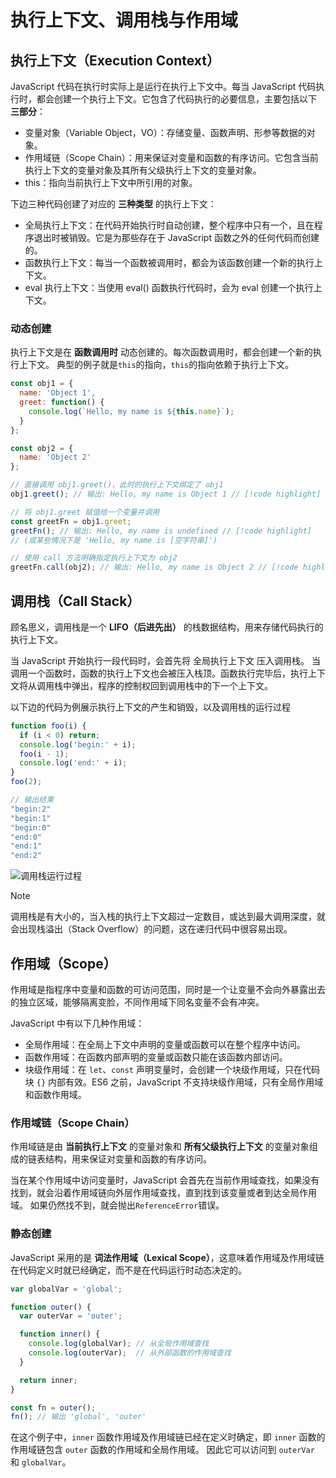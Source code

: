 # 执行上下文、调用栈与作用域

## 执行上下文（Execution Context）
JavaScript 代码在执行时实际上是运行在执行上下文中。每当 JavaScript 代码执行时，都会创建一个执行上下文。它包含了代码执行的必要信息，主要包括以下 **三部分**：
- 变量对象（Variable Object，VO）：存储变量、函数声明、形参等数据的对象。
- 作用域链（Scope Chain）：用来保证对变量和函数的有序访问。它包含当前执行上下文的变量对象及其所有父级执行上下文的变量对象。
- this：指向当前执行上下文中所引用的对象。

下边三种代码创建了对应的 **三种类型** 的执行上下文：
- 全局执行上下文：在代码开始执行时自动创建，整个程序中只有一个，且在程序退出时被销毁。它是为那些存在于 JavaScript 函数之外的任何代码而创建的。
- 函数执行上下文：每当一个函数被调用时，都会为该函数创建一个新的执行上下文。
- eval 执行上下文：当使用 eval() 函数执行代码时，会为 eval 创建一个执行上下文。

### 动态创建
执行上下文是在 **函数调用时** 动态创建的。每次函数调用时，都会创建一个新的执行上下文。
典型的例子就是`this`的指向，`this`的指向依赖于执行上下文。
```javascript
const obj1 = {
  name: 'Object 1',
  greet: function() {
    console.log(`Hello, my name is ${this.name}`);
  }
};

const obj2 = {
  name: 'Object 2'
};

// 直接调用 obj1.greet()，此时的执行上下文绑定了 obj1
obj1.greet(); // 输出: Hello, my name is Object 1 // [!code highlight]

// 将 obj1.greet 赋值给一个变量并调用
const greetFn = obj1.greet;
greetFn(); // 输出: Hello, my name is undefined // [!code highlight]
// (或某些情况下是 'Hello, my name is [空字符串]')

// 使用 call 方法明确指定执行上下文为 obj2
greetFn.call(obj2); // 输出: Hello, my name is Object 2 // [!code highlight]
```

## 调用栈（Call Stack）
顾名思义，调用栈是一个 **LIFO（后进先出）** 的栈数据结构，用来存储代码执行的执行上下文。

当 JavaScript 开始执行一段代码时，会首先将 全局执行上下文 压入调用栈。
当调用一个函数时，函数的执行上下文也会被压入栈顶。函数执行完毕后，执行上下文将从调用栈中弹出，程序的控制权回到调用栈中的下一个上下文。

以下边的代码为例展示执行上下文的产生和销毁，以及调用栈的运行过程
```javascript
function foo(i) {
  if (i < 0) return;
  console.log('begin:' + i);
  foo(i - 1);
  console.log('end:' + i);
}
foo(2);

// 输出结果
"begin:2"
"begin:1"
"begin:0"
"end:0"
"end:1"
"end:2"
```
![调用栈运行过程](/images/callstack-flow.png)
> [!NOTE]
> 调用栈是有大小的，当入栈的执行上下文超过一定数目，或达到最大调用深度，就会出现栈溢出（Stack Overflow）的问题，这在递归代码中很容易出现。

## 作用域（Scope）
作用域是指程序中变量和函数的可访问范围，同时是一个让变量不会向外暴露出去的独立区域，能够隔离变脸，不同作用域下同名变量不会有冲突。

JavaScript 中有以下几种作用域：
- 全局作用域：在全局上下文中声明的变量或函数可以在整个程序中访问。
- 函数作用域：在函数内部声明的变量或函数只能在该函数内部访问。
- 块级作用域：在 `let`、`const` 声明变量时，会创建一个块级作用域，只在代码块 `{}` 内部有效。ES6 之前，JavaScript 不支持块级作用域，只有全局作用域和函数作用域。

### 作用域链（Scope Chain）
作用域链是由 **当前执行上下文** 的变量对象和 **所有父级执行上下文** 的变量对象组成的链表结构，用来保证对变量和函数的有序访问。

当在某个作用域中访问变量时，JavaScript 会首先在当前作用域查找，如果没有找到，就会沿着作用域链向外层作用域查找，直到找到该变量或者到达全局作用域。
如果仍然找不到，就会抛出`ReferenceError`错误。

### 静态创建
JavaScript 采用的是 **词法作用域（Lexical Scope）**，这意味着作用域及作用域链在代码定义时就已经确定，而不是在代码运行时动态决定的。
```js
var globalVar = 'global';

function outer() {
  var outerVar = 'outer';

  function inner() {
    console.log(globalVar); // 从全局作用域查找
    console.log(outerVar);  // 从外部函数的作用域查找
  }

  return inner;
}

const fn = outer();
fn(); // 输出 'global', 'outer'
```
在这个例子中，`inner` 函数作用域及作用域链已经在定义时确定，即 `inner` 函数的作用域链包含 `outer` 函数的作用域和全局作用域。
因此它可以访问到 `outerVar` 和 `globalVar`。
